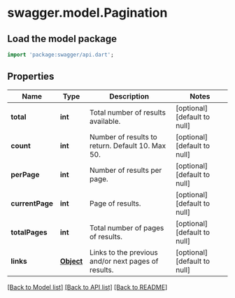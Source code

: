 # swagger.model.Pagination

## Load the model package
```dart
import 'package:swagger/api.dart';
```

## Properties
Name | Type | Description | Notes
------------ | ------------- | ------------- | -------------
**total** | **int** | Total number of results available. | [optional] [default to null]
**count** | **int** | Number of results to return. Default 10. Max 50. | [optional] [default to null]
**perPage** | **int** | Number of results per page. | [optional] [default to null]
**currentPage** | **int** | Page of results. | [optional] [default to null]
**totalPages** | **int** | Total number of pages of results. | [optional] [default to null]
**links** | [**Object**](Object.md) | Links to the previous and/or next pages of results. | [optional] [default to null]

[[Back to Model list]](../README.md#documentation-for-models) [[Back to API list]](../README.md#documentation-for-api-endpoints) [[Back to README]](../README.md)


